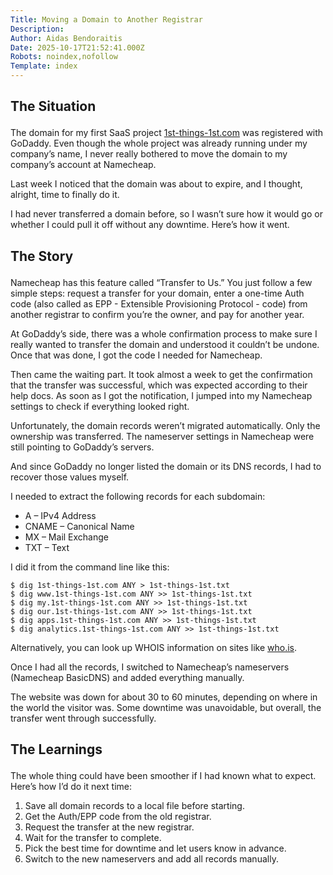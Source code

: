 ```yaml
---
Title: Moving a Domain to Another Registrar
Description: 
Author: Aidas Bendoraitis
Date: 2025-10-17T21:52:41.000Z
Robots: noindex,nofollow
Template: index
---
```

<h2>
  
  
  The Situation
</h2>

<p>The domain for my first SaaS project <a href="https://www.1st-things-1st.com" rel="noopener noreferrer">1st-things-1st.com</a> was registered with GoDaddy. Even though the whole project was already running under my company’s name, I never really bothered to move the domain to my company’s account at Namecheap.</p>

<p>Last week I noticed that the domain was about to expire, and I thought, alright, time to finally do it.</p>

<p>I had never transferred a domain before, so I wasn’t sure how it would go or whether I could pull it off without any downtime. Here’s how it went.</p>

<h2>
  
  
  The Story
</h2>

<p>Namecheap has this feature called “Transfer to Us.” You just follow a few simple steps: request a transfer for your domain, enter a one-time Auth code (also called as EPP - Extensible Provisioning Protocol - code) from another registrar to confirm you’re the owner, and pay for another year.</p>

<p>At GoDaddy’s side, there was a whole confirmation process to make sure I really wanted to transfer the domain and understood it couldn’t be undone. Once that was done, I got the code I needed for Namecheap.</p>

<p>Then came the waiting part. It took almost a week to get the confirmation that the transfer was successful, which was expected according to their help docs. As soon as I got the notification, I jumped into my Namecheap settings to check if everything looked right.</p>

<p>Unfortunately, the domain records weren’t migrated automatically. Only the ownership was transferred. The nameserver settings in Namecheap were still pointing to GoDaddy’s servers.</p>

<p>And since GoDaddy no longer listed the domain or its DNS records, I had to recover those values myself.</p>

<p>I needed to extract the following records for each subdomain:</p>

<ul>
<li>A – IPv4 Address</li>
<li>CNAME – Canonical Name</li>
<li>MX – Mail Exchange</li>
<li>TXT – Text</li>
</ul>

<p>I did it from the command line like this:<br>
</p>

<div class="highlight js-code-highlight">
<pre class="highlight shell"><code><span class="nv">$ </span>dig 1st-things-1st.com ANY <span class="o">&gt;</span> 1st-things-1st.txt
<span class="nv">$ </span>dig www.1st-things-1st.com ANY <span class="o">&gt;&gt;</span> 1st-things-1st.txt
<span class="nv">$ </span>dig my.1st-things-1st.com ANY <span class="o">&gt;&gt;</span> 1st-things-1st.txt
<span class="nv">$ </span>dig our.1st-things-1st.com ANY <span class="o">&gt;&gt;</span> 1st-things-1st.txt
<span class="nv">$ </span>dig apps.1st-things-1st.com ANY <span class="o">&gt;&gt;</span> 1st-things-1st.txt
<span class="nv">$ </span>dig analytics.1st-things-1st.com ANY <span class="o">&gt;&gt;</span> 1st-things-1st.txt
</code></pre>

</div>



<p>Alternatively, you can look up WHOIS information on sites like <a href="https://who.is/dns/1st-things-1st.com" rel="noopener noreferrer">who.is</a>.</p>

<p>Once I had all the records, I switched to Namecheap’s nameservers (Namecheap BasicDNS) and added everything manually.</p>

<p>The website was down for about 30 to 60 minutes, depending on where in the world the visitor was. Some downtime was unavoidable, but overall, the transfer went through successfully.</p>

<h2>
  
  
  The Learnings
</h2>

<p>The whole thing could have been smoother if I had known what to expect. Here’s how I’d do it next time:</p>

<ol>
<li>Save all domain records to a local file before starting.</li>
<li>Get the Auth/EPP code from the old registrar.</li>
<li>Request the transfer at the new registrar.</li>
<li>Wait for the transfer to complete.</li>
<li>Pick the best time for downtime and let users know in advance.</li>
<li>Switch to the new nameservers and add all records manually.</li>
</ol>

